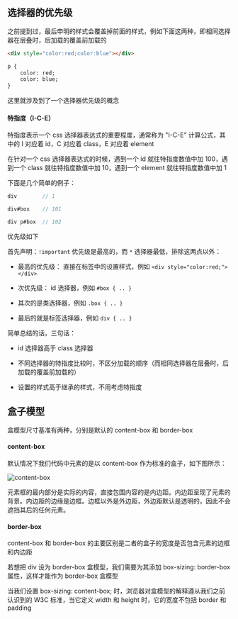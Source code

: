 ## 选择器的优先级

之前提到过，最后申明的样式会覆盖掉前面的样式，例如下面这两种，即相同选择器在层叠时，后加载的覆盖前加载的

```html
<div style="color:red;color:blue"></div>

p {
    color: red;
    color: blue;
}
```

这里就涉及到了一个选择器优先级的概念

#### 特指度（I-C-E）

特指度表示一个 css 选择器表达式的重要程度，通常称为 "I-C-E" 计算公式，其中的 I 对应着 id，C 对应着 class，E 对应着 element

在针对一个 css 选择器表达式的时候，遇到一个 id 就往特指度数值中加 100，遇到一个 class 就往特指度数值中加 10，遇到一个 element 就往特指度数值中加 1

下面是几个简单的例子：

```js
div        // 1

div#box    // 101

div p#box  // 102
```

优先级如下

首先声明：```!important``` 优先级是最高的，而 ```*``` 选择器最低，排除这两点以外：

* 最高的优先级： 直接在标签中的设置样式，例如 ```<div style="color:red;"></div>```

* 次优先级： id 选择器，例如 ```#box { .. }```

* 其次的是类选择器，例如 ```.box { .. }```

* 最后的就是标签选择器，例如 ```div { .. }```

简单总结的话，三句话：

* id 选择器高于 class 选择器

* 不同选择器的特指度比较时，不区分加载的顺序（而相同选择器在层叠时，后加载的覆盖前加载的）

* 设置的样式高于继承的样式，不用考虑特指度


## 盒子模型

盒模型尺寸基准有两种，分别是默认的 content-box 和 border-box

#### content-box

默认情况下我们代码中元素的是以 content-box 作为标准的盒子，如下图所示：

![content-box](http://hanekaoru.com/wp-content/uploads/2016/04/css盒子模型.png)

元素框的最内部分是实际的内容，直接包围内容的是内边距。内边距呈现了元素的背景。内边距的边缘是边框。边框以外是外边距，外边距默认是透明的，因此不会遮挡其后的任何元素。

#### border-box

content-box 和 border-box 的主要区别是二者的盒子的宽度是否包含元素的边框和内边距

若想把 div 设为 border-box 盒模型，我们需要为其添加 box-sizing: border-box 属性，这样才能作为 border-box 盒模型

当我们设置 box-sizing: content-box; 时，浏览器对盒模型的解释遵从我们之前认识到的 W3C 标准，当它定义 width 和 height 时，它的宽度不包括 border 和 padding